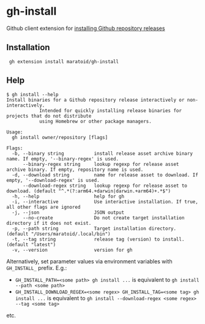 # gh-install
Github client extension for [installing Github repository releases](https://maratg.com/posts/gh-install-extension/)

## Installation

```
 gh extension install maratoid/gh-install
```

## Help

```
$ gh install --help
Install binaries for a Github repository release interactively or non-interactively.
			Intended for quickly installing release binaries for projects that do not distribute
			using Homebrew or other package managers.

Usage:
  gh install owner/repository [flags]

Flags:
  -b, --binary string           install release asset archive binary name. If empty, '--binary-regex' is used.
      --binary-regex string     lookup regexp for release asset archive binary. If empty, repository name is used.
  -d, --download string         name for release asset to download. If empty, '--download-regex' is used.
      --download-regex string   lookup regexp for release asset to download. (default "^.*(?:arm64.+darwin|darwin.+arm64)+.*$")
  -h, --help                    help for gh
  -i, --interactive             Use interactive installation. If true, all other flags are ignored
  -j, --json                    JSON output
      --no-create               Do not create target installation directory if it does not exist.
  -p, --path string             Target installation directory. (default "/Users/maratoid/.local/bin")
  -t, --tag string              release tag (version) to install. (default "latest")
  -v, --version                 version for gh
```

Alternatively, set parameter values via environment variables with `GH_INSTALL_` prefix. E.g.:

* `GH_INSTALL_PATH=<some path> gh install ...` is equivalent to `gh install --path <some path>`
* `GH_INSTALL_DOWNLOAD_REGEX=<some regex> GH_INSTALL_TAG=<some tag> gh install ...` is equivalent to `gh install --download-regex <some regex> --tag <some tag>`

etc.

